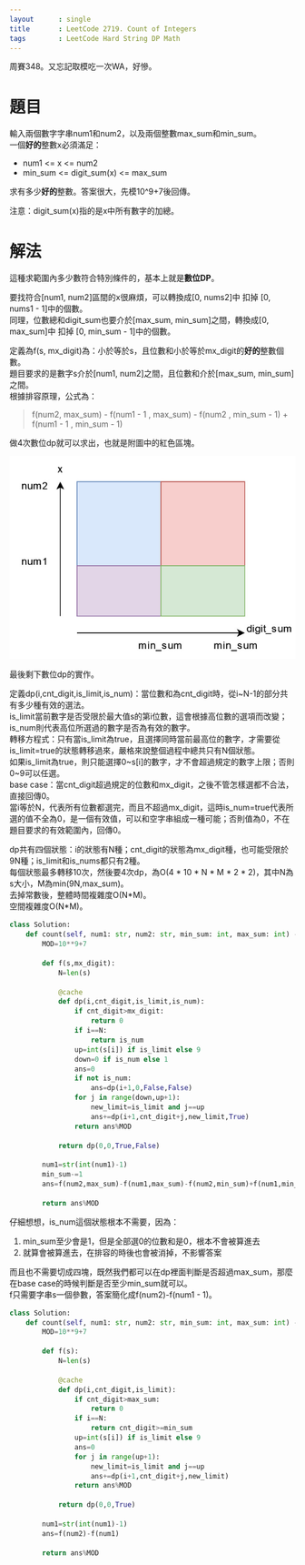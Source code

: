 ```yaml
--- 
layout      : single
title       : LeetCode 2719. Count of Integers
tags        : LeetCode Hard String DP Math
---
```

周賽348。又忘記取模吃一次WA，好慘。  

# 題目
輸入兩個數字字串num1和num2，以及兩個整數max_sum和min_sum。  
一個**好的**整數x必須滿足：  
- num1 <= x <= num2  
- min_sum <= digit_sum(x) <= max_sum  

求有多少**好的**整數。答案很大，先模10^9+7後回傳。  

注意：digit_sum(x)指的是x中所有數字的加總。  

# 解法
這種求範圍內多少數符合特別條件的，基本上就是**數位DP**。  

要找符合[num1, num2]區間的x很麻煩，可以轉換成[0, nums2]中 扣掉 [0, nums1 - 1]中的個數。  
同理，位數總和digit_sum也要介於[max_sum, min_sum]之間，轉換成[0, max_sum]中 扣掉 [0, min_sum - 1]中的個數。  

定義為f(s, mx_digit)為：小於等於s，且位數和小於等於mx_digit的**好的**整數個數。  
題目要求的是數字s介於[num1, num2]之間，且位數和介於[max_sum, min_sum]之間。  
根據排容原理，公式為：  
> f(num2, max_sum) - f(num1 - 1 , max_sum) - f(num2 , min_sum - 1) + f(num1 - 1 , min_sum - 1)  

做4次數位dp就可以求出，也就是附圖中的紅色區塊。  

![示意圖](/assets/img/2719.jpg)  

最後剩下數位dp的實作。  

定義dp(i,cnt_digit,is_limit,is_num)：當位數和為cnt_digit時，從i\~N-1的部分共有多少種有效的選法。  
is_limit當前數字是否受限於最大值s的第i位數，這會根據高位數的選項而改變；is_num則代表高位所選過的數字是否為有效的數字。  
轉移方程式：只有當is_limit為true，且選擇同時當前最高位的數字，才需要從is_limit=true的狀態轉移過來，嚴格來說整個過程中總共只有N個狀態。  
如果is_limit為true，則只能選擇0\~s[i]的數字，才不會超過規定的數字上限；否則0\~9可以任選。  
base case：當cnt_digit超過規定的位數和mx_digit，之後不管怎樣選都不合法，直接回傳0。  
當i等於N，代表所有位數都選完，而且不超過mx_digit，這時is_num=true代表所選的值不全為0，是一個有效值，可以和空字串組成一種可能；否則值為0，不在題目要求的有效範圍內，回傳0。  

dp共有四個狀態：i的狀態有N種；cnt_digit的狀態為mx_digit種，也可能受限於9N種；is_limit和is_nums都只有2種。  
每個狀態最多轉移10次，然後要4次dp，為O(4 \* 10 \* N \* M \* 2 \* 2)，其中N為s大小，M為min(9N,max_sum)。  
去掉常數後，整體時間複雜度O(N\*M)。  
空間複雜度O(N\*M)。  

```python
class Solution:
    def count(self, num1: str, num2: str, min_sum: int, max_sum: int) -> int:
        MOD=10**9+7
        
        def f(s,mx_digit):
            N=len(s)

            @cache
            def dp(i,cnt_digit,is_limit,is_num):
                if cnt_digit>mx_digit:
                    return 0
                if i==N:
                    return is_num
                up=int(s[i]) if is_limit else 9
                down=0 if is_num else 1
                ans=0
                if not is_num:
                    ans=dp(i+1,0,False,False)
                for j in range(down,up+1):
                    new_limit=is_limit and j==up
                    ans+=dp(i+1,cnt_digit+j,new_limit,True)
                return ans%MOD
            
            return dp(0,0,True,False)
        
        num1=str(int(num1)-1)
        min_sum-=1
        ans=f(num2,max_sum)-f(num1,max_sum)-f(num2,min_sum)+f(num1,min_sum)
        
        return ans%MOD
```

仔細想想，is_num這個狀態根本不需要，因為：  
1. min_sum至少會是1，但是全部選0的位數和是0，根本不會被算進去  
2. 就算會被算進去，在排容的時後也會被消掉，不影響答案  

而且也不需要切成四塊，既然我們都可以在dp裡面判斷是否超過max_sum，那麼在base case的時候判斷是否至少min_sum就可以。  
f只需要字串s一個參數，答案簡化成f(num2)-f(num1 - 1)。  

```python
class Solution:
    def count(self, num1: str, num2: str, min_sum: int, max_sum: int) -> int:
        MOD=10**9+7
        
        def f(s):
            N=len(s)

            @cache
            def dp(i,cnt_digit,is_limit):
                if cnt_digit>max_sum:
                    return 0
                if i==N:
                    return cnt_digit>=min_sum
                up=int(s[i]) if is_limit else 9
                ans=0
                for j in range(up+1):
                    new_limit=is_limit and j==up 
                    ans+=dp(i+1,cnt_digit+j,new_limit)
                return ans%MOD
            
            return dp(0,0,True)
        
        num1=str(int(num1)-1)
        ans=f(num2)-f(num1)
        
        return ans%MOD
```